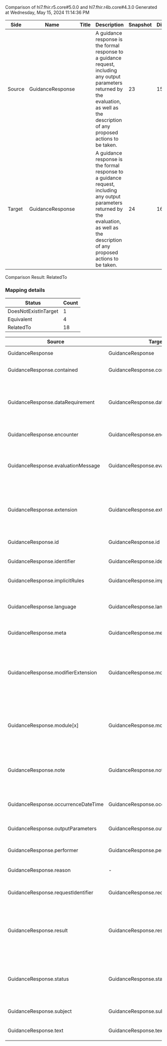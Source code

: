 Comparison of hl7.fhir.r5.core#5.0.0 and hl7.fhir.r4b.core#4.3.0
Generated at Wednesday, May 15, 2024 11:14:36 PM

| Side | Name | Title | Description | Snapshot | Differential |
| --- | --- | --- | --- | --- | --- |
| Source | GuidanceResponse |  | A guidance response is the formal response to a guidance request, including any output parameters returned by the evaluation, as well as the description of any proposed actions to be taken. | 23 | 15 |
| Target | GuidanceResponse |  | A guidance response is the formal response to a guidance request, including any output parameters returned by the evaluation, as well as the description of any proposed actions to be taken. | 24 | 16 |


Comparison Result: RelatedTo


### Mapping details

| Status | Count |
| ------ | ----- |
DoesNotExistInTarget | 1 |
Equivalent | 4 |
RelatedTo | 18 |


| Source | Target | Status | Message |
| ------ | ------ | ------ | ------- |
| GuidanceResponse | GuidanceResponse | Equivalent | R5 `GuidanceResponse` maps as Equivalent to R4B `GuidanceResponse` |
| GuidanceResponse.contained | GuidanceResponse.contained | Equivalent | R5 `GuidanceResponse.contained` maps as Equivalent to R4B `GuidanceResponse.contained` |
| GuidanceResponse.dataRequirement | GuidanceResponse.dataRequirement | RelatedTo | R5 `GuidanceResponse.dataRequirement` maps as RelatedTo to R4B `GuidanceResponse.dataRequirement` - dataRequirement has change due to type change: R5 `dataRequirement` `DataRequirement` maps as RelatedTo for R4B `dataRequirement` |
| GuidanceResponse.encounter | GuidanceResponse.encounter | Equivalent | R5 `GuidanceResponse.encounter` maps as Equivalent to R4B `GuidanceResponse.encounter` |
| GuidanceResponse.evaluationMessage | GuidanceResponse.evaluationMessage | RelatedTo | R5 `GuidanceResponse.evaluationMessage` maps as RelatedTo to R4B `GuidanceResponse.evaluationMessage` - evaluationMessage changed from scalar to array (max cardinality from 1 to *) |
| GuidanceResponse.extension | GuidanceResponse.extension | SourceIsBroaderThanTarget | R5 `GuidanceResponse.extension` maps as SourceIsBroaderThanTarget to R4B `GuidanceResponse.extension` - extension has change due to type change: R5 `extension` `Extension` maps as SourceIsBroaderThanTarget for R4B `extension` |
| GuidanceResponse.id | GuidanceResponse.id | Equivalent | R5 `GuidanceResponse.id` maps as Equivalent to R4B `GuidanceResponse.id` |
| GuidanceResponse.identifier | GuidanceResponse.identifier | Equivalent | R5 `GuidanceResponse.identifier` maps as Equivalent to R4B `GuidanceResponse.identifier` |
| GuidanceResponse.implicitRules | GuidanceResponse.implicitRules | Equivalent | R5 `GuidanceResponse.implicitRules` maps as Equivalent to R4B `GuidanceResponse.implicitRules` |
| GuidanceResponse.language | GuidanceResponse.language | RelatedTo | R5 `GuidanceResponse.language` maps as RelatedTo to R4B `GuidanceResponse.language` - language changed the binding strength from Required to Preferred |
| GuidanceResponse.meta | GuidanceResponse.meta | Equivalent | R5 `GuidanceResponse.meta` maps as Equivalent to R4B `GuidanceResponse.meta` |
| GuidanceResponse.modifierExtension | GuidanceResponse.modifierExtension | SourceIsBroaderThanTarget | R5 `GuidanceResponse.modifierExtension` maps as SourceIsBroaderThanTarget to R4B `GuidanceResponse.modifierExtension` - modifierExtension has change due to type change: R5 `modifierExtension` `Extension` maps as SourceIsBroaderThanTarget for R4B `modifierExtension` |
| GuidanceResponse.module[x] | GuidanceResponse.module[x] | RelatedTo | R5 `GuidanceResponse.module[x]` maps as RelatedTo to R4B `GuidanceResponse.module[x]` - module[x] removed a binding requirement - Example http://hl7.org/fhir/ValueSet/guidance-module-code |
| GuidanceResponse.note | GuidanceResponse.note | SourceIsBroaderThanTarget | R5 `GuidanceResponse.note` maps as SourceIsBroaderThanTarget to R4B `GuidanceResponse.note` - note has change due to type change: R5 `note` `Annotation` maps as SourceIsBroaderThanTarget for R4B `note` |
| GuidanceResponse.occurrenceDateTime | GuidanceResponse.occurrenceDateTime | Equivalent | R5 `GuidanceResponse.occurrenceDateTime` maps as Equivalent to R4B `GuidanceResponse.occurrenceDateTime` |
| GuidanceResponse.outputParameters | GuidanceResponse.outputParameters | Equivalent | R5 `GuidanceResponse.outputParameters` maps as Equivalent to R4B `GuidanceResponse.outputParameters` |
| GuidanceResponse.performer | GuidanceResponse.performer | Equivalent | R5 `GuidanceResponse.performer` maps as Equivalent to R4B `GuidanceResponse.performer` |
| GuidanceResponse.reason | - | DoesNotExistInTarget | R5 `GuidanceResponse.reason` does not appear in the target and has no mapping for `GuidanceResponse`. |
| GuidanceResponse.requestIdentifier | GuidanceResponse.requestIdentifier | Equivalent | R5 `GuidanceResponse.requestIdentifier` maps as Equivalent to R4B `GuidanceResponse.requestIdentifier` |
| GuidanceResponse.result | GuidanceResponse.result | RelatedTo | R5 `GuidanceResponse.result` maps as RelatedTo to R4B `GuidanceResponse.result` - result changed from array to scalar (max cardinality from * to 1); result has change due to type change: R5 `result` `Reference` maps as RelatedTo for R4B `result` |
| GuidanceResponse.status | GuidanceResponse.status | Equivalent | R5 `GuidanceResponse.status` maps as Equivalent to R4B `GuidanceResponse.status` - status has compatible required binding for code type: http://hl7.org/fhir/ValueSet/guidance-response-status|5.0.0 and http://hl7.org/fhir/ValueSet/guidance-response-status|4.3.0 (Equivalent) |
| GuidanceResponse.subject | GuidanceResponse.subject | Equivalent | R5 `GuidanceResponse.subject` maps as Equivalent to R4B `GuidanceResponse.subject` |
| GuidanceResponse.text | GuidanceResponse.text | Equivalent | R5 `GuidanceResponse.text` maps as Equivalent to R4B `GuidanceResponse.text` |

